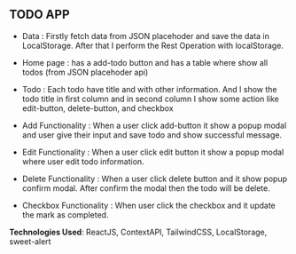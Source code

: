 
## TODO APP

- Data : Firstly fetch data from JSON placehoder and save the data in LocalStorage. After that I perform the Rest Operation with localStorage.

- Home page : has a add-todo button and has a table where show all todos (from JSON placehoder api)


- Todo : Each todo have title and with other information. And I show the todo title in first column and in second column I show some action like edit-button, delete-button, and checkbox

- Add Functionality : When a user click add-button it show a popup modal and user give their input and save todo and show successful message.

- Edit Functionality : When a user click edit button it show a popup modal where user edit todo information. 

- Delete Functionality : When a user click delete button and it show popup confirm modal. After confirm the modal then the todo will be delete.

- Checkbox Functionality : When user click the checkbox and it update the mark as completed.

**Technologies Used**: ReactJS, ContextAPI, TailwindCSS, LocalStorage, sweet-alert

